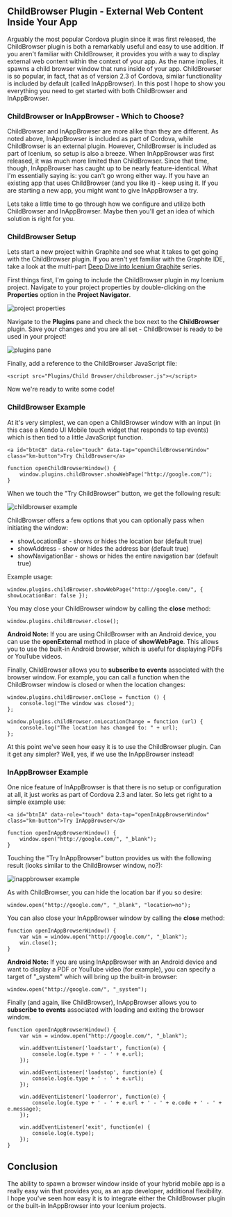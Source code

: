 ## ChildBrowser Plugin - External Web Content Inside Your App

Arguably the most popular Cordova plugin since it was first released, the ChildBrowser plugin is both a remarkably useful and easy to use addition. If you aren't familiar with ChildBrowser, it provides you with a way to display external web content within the context of your app. As the name implies, it spawns a child browser window that runs inside of your app. ChildBrowser is so popular, in fact, that as of version 2.3 of Cordova, similar functionality is included by default (called InAppBrowser). In this post I hope to show you everything you need to get started with both ChildBrowser and InAppBrowser.

### ChildBrowser or InAppBrowser - Which to Choose?

ChildBrowser and InAppBrowser are more alike than they are different. As noted above, InAppBrowser is included as part of Cordova, while ChildBrowser is an external plugin. However, ChildBrowser is included as part of Icenium, so setup is also a breeze. When InAppBrowser was first released, it was much more limited than ChildBrowser. Since that time, though, InAppBrowser has caught up to be nearly feature-identical. What I'm essentially saying is: you can't go wrong either way. If you have an existing app that uses ChildBrowser (and you like it) - keep using it. If you are starting a new app, you might want to give InAppBrowser a try.

Lets take a little time to go through how we configure and utilize both ChildBrowser and InAppBrowser. Maybe then you'll get an idea of which solution is right for you.

### ChildBrowser Setup

Lets start a new project within Graphite and see what it takes to get going with the ChildBrowser plugin. If you aren't yet familiar with the Graphite IDE, take a look at the multi-part [Deep Dive into Icenium Graphite](http://www.icenium.com/community/blog/icenium-team-blog/2013/04/05/diving-into-icenium-graphite-part-1-of-3) series.

First things first, I'm going to include the ChildBrowser plugin in my Icenium project. Navigate to your project properties by double-clicking on the **Properties** option in the **Project Navigator**.

![project properties](properties.png)

Navigate to the **Plugins** pane and check the box next to the **ChildBrowser** plugin. Save your changes and you are all set - ChildBrowser is ready to be used in your project!

![plugins pane](plugin.png)

Finally, add a reference to the ChildBrowser JavaScript file:

	<script src="Plugins/Child Browser/childbrowser.js"></script>

Now we're ready to write some code!

### ChildBrowser Example

At it's very simplest, we can open a ChildBrowser window with an input (in this case a Kendo UI Mobile touch widget that responds to tap events) which is then tied to a little JavaScript function.

	<a id="btnCB" data-role="touch" data-tap="openChildBrowserWindow" class="km-button">Try ChildBrowser</a>

	function openChildBrowserWindow() {
	    window.plugins.childBrowser.showWebPage("http://google.com/");
	}

When we touch the "Try ChildBrowser" button, we get the following result:

![childbrowser example](cb.png)

ChildBrowser offers a few options that you can optionally pass when initiating the window:

* showLocationBar - shows or hides the location bar (default true)
* showAddress -  show or hides the address bar (default true)
* showNavigationBar - shows or hides the entire navigation bar (default true)

Example usage:

	window.plugins.childBrowser.showWebPage("http://google.com/", { showLocationBar: false });

You may close your ChildBrowser window by calling the **close** method:

	window.plugins.childBrowser.close();

**Android Note:** If you are using ChildBrowser with an Android device, you can use the **openExternal** method in place of **showWebPage**. This allows you to use the built-in Android browser, which is useful for displaying PDFs or YouTube videos.

Finally, ChildBrowser allows you to **subscribe to events** associated with the browser window. For example, you can call a function when the ChildBrowser window is closed or when the location changes:

	window.plugins.childBrowser.onClose = function () {
	    console.log("The window was closed");
	};

	window.plugins.childBrowser.onLocationChange = function (url) {
		console.log("The location has changed to: " + url);	    
	};

At this point we've seen how easy it is to use the ChildBrowser plugin. Can it get any simpler? Well, yes, if we use the InAppBrowser instead!

### InAppBrowser Example

One nice feature of InAppBrowser is that there is no setup or configuration at all, it just works as part of Cordova 2.3 and later. So lets get right to a simple example use:

	<a id="btnIA" data-role="touch" data-tap="openInAppBrowserWindow" class="km-button">Try InAppBrowser</a>

	function openInAppBrowserWindow() {
	    window.open("http://google.com/", "_blank");
	}

Touching the "Try InAppBrowser" button provides us with the following result (looks similar to the ChildBrowser window, no?):

![inappbrowser example](ia.png)

As with ChildBrowser, you can hide the location bar if you so desire:

	window.open("http://google.com/", "_blank", "location=no");

You can also close your InAppBrowser window by calling the **close** method:

	function openInAppBrowserWindow() {
		var win = window.open("http://google.com/", "_blank");
		win.close();
	}

**Android Note:** If you are using InAppBrowser with an Android device and want to display a PDF or YouTube video (for example), you can specify a target of "_system" which will bring up the built-in browser:

	window.open("http://google.com/", "_system");

Finally (and again, like ChildBrowser), InAppBrowser allows you to **subscribe to events** associated with loading and exiting the browser window.

	function openInAppBrowserWindow() {
		var win = window.open("http://google.com/", "_blank");
		
		win.addEventListener('loadstart', function(e) { 
			console.log(e.type + ' - ' + e.url);
		});

		win.addEventListener('loadstop', function(e) {
			console.log(e.type + ' - ' + e.url);
		});
		
		win.addEventListener('loaderror', function(e) {
			console.log(e.type + ' - ' + e.url + ' - ' + e.code + ' - ' + e.message);
		});
		
		win.addEventListener('exit', function(e) {
			console.log(e.type);
		});
	}

## Conclusion

The ability to spawn a browser window inside of your hybrid mobile app is a really easy win that provides you, as an app developer, additional flexibility. I hope you've seen how easy it is to integrate either the ChildBrowser plugin or the built-in InAppBrowser into your Icenium projects.